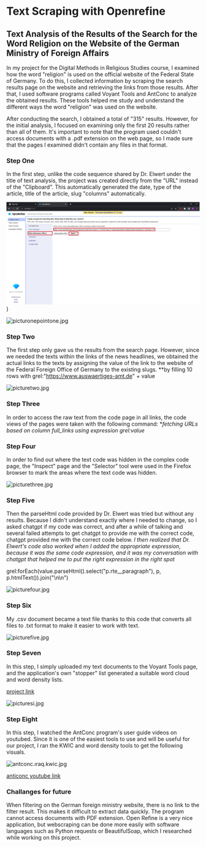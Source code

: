 # Text Scraping with Openrefine

## Text Analysis of the Results of the Search for the Word Religion on the Website of the German Ministry of Foreign Affairs

In my project for the Digital Methods in Religious Studies course, I examined how the word "religion" is used on the official website of the Federal State of Germany. To do this, I collected information by scraping the search results page on the website and retrieving the links from those results. After that, I used software programs called Voyant Tools and AntConc to analyze the obtained results. These tools helped me study and understand the different ways the word "religion" was used on the website.

After conducting the search, I obtained a total of "315" results. However, for the initial analysis, I focused on examining only the first 20 results rather than all of them. It's important to note that the program used couldn't access documents with a .pdf extension on the web page, so I made sure that the pages I examined didn't contain any files in that format.

### Step One
In the first step, unlike the code sequence shared by Dr. Elwert under the title of text analysis, the project was created directly from the "URL" instead of the "Clipboard". This automatically generated the date, type of the article, title of the article, slug "columns" automatically.

![one](https://github.com/celikbhb/celikbhb.github.io/blob/main/assets/image/pictureone.jpg))

![picturonepointone.jpg](..\..\..\..\..\Desktop\picturonepointone.jpg)

### Step Two
The first step only gave us the results from the search page. However, since we needed the texts within the links of the news headlines, we obtained the actual links to the texts by assigning the value of the link to the website of the Federal Foreign Office of Germany to the existing slugs. **by filling 10 rows with grel:"https://www.auswaertiges-amt.de" + value
     
![picturetwo.jpg](..\..\..\..\..\Desktop\picturetwo.jpg)           

     
### Step Three
In order to access the raw text from the code page in all links, the code views of the pages were taken with the following command:
**fetching URLs based on column full_links using expression grel:value*
      
      
      
### Step Four
In order to find out where the text code was hidden in the complex code page, the "Inspect" page and the "Selector" tool were used in the Firefox browser to mark the areas where the text code was hidden.
    
![picturethree.jpg](..\..\..\..\..\Desktop\picturethree.jpg)
    
    
### Step Five
Then the parseHtml code provided by Dr. Elwert was tried but without any results. Because I didn't understand exactly where I needed to change, so I asked chatgpt if my code was correct, and after a while of talking and several failed attempts to get chatgpt to provide me with the correct code, chatgpt provided me with the correct code below. 
 _I then realized that Dr. Elwert's code also worked when I added the appropriate expression, because it was the same code expression, and it was my conversation with chatgpt that helped me to put the right expression in the right spot_
            
grel:forEach(value.parseHtml().select("p.rte__paragraph"), p, p.htmlText()).join("\\n\\n")
   
![picturefour.jpg](..\..\..\..\..\Desktop\picturefour.jpg)
   
   
   
### Step Six
My .csv document became a text file thanks to this code that converts all files to .txt format to make it easier to work with text.
        
![picturefive.jpg](..\..\..\..\..\Desktop\picturefive.jpg)
 
 
### Step Seven
In this step, I simply uploaded my text documents to the Voyant Tools page, and the application's own "stopper" list generated a suitable word cloud and word density lists.
        
 [project link](https://voyant-tools.org/?corpus=9f016c22ddd1ed6e308396e90ed27299&panels=cirrus,reader,trends,summary,contexts)
      
![picturesi.jpg](..\..\..\..\..\Desktop\picturesi.jpg)


### Step Eight
In this step, I watched the AntConc program's user guide videos on youtubed. Since it is one of the easiest tools to use and will be useful for our project, I ran the KWIC and word density tools to get the following visuals.
  
![antconc.ıraq.kwic.jpg](..\..\..\..\..\Desktop\antconc.ıraq.kwic.jpg)
  
 [anticonc youtube link](https://www.youtube.com/@AntLabJPN/playlists)


### Challanges for future
When filtering on the German foreign ministry website, there is no link to the filter result. This makes it difficult to extract data quickly. The program cannot access documents with PDF extension. Open Refine is a very nice application, but webscraping can be done more easily with software languages such as Python requests or BeautifulSoap, which I researched while working on this project.
    
 
 
 
